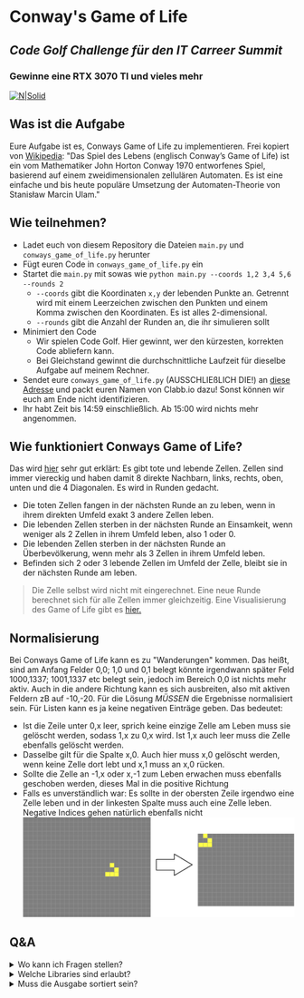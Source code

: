 # Conway's Game of Life
## _Code Golf Challenge für den IT Carreer Summit_
### Gewinne eine RTX 3070 TI und vieles mehr

[![N|Solid](https://cdn.clabb.io/evnt/31/itcsonline-wrw0-bg.jpg)](https://clabb.io/de/event/itcsonline)

## Was ist die Aufgabe

Eure Aufgabe ist es, Conways Game of Life zu implementieren.
Frei kopiert von [Wikipedia](https://de.wikipedia.org/wiki/Conways_Spiel_des_Lebens):
"Das Spiel des Lebens (englisch Conway’s Game of Life) ist ein vom Mathematiker John Horton Conway 1970 entworfenes Spiel, basierend auf einem zweidimensionalen zellulären Automaten. Es ist eine einfache und bis heute populäre Umsetzung der Automaten-Theorie von Stanisław Marcin Ulam."

## Wie teilnehmen?

- Ladet euch von diesem Repository die Dateien `main.py` und `conways_game_of_life.py` herunter
- Fügt euren Code in `conways_game_of_life.py` ein
- Startet die `main.py` mit sowas wie `python main.py --coords 1,2 3,4 5,6 --rounds 2`
    - `--coords` gibt die Koordinaten `x,y` der lebenden Punkte an. Getrennt wird mit einem Leerzeichen zwischen den Punkten und einem Komma zwischen den Koordinaten. Es ist alles 2-dimensional.
    - `--rounds` gibt die Anzahl der Runden an, die ihr simulieren sollt
- Minimiert den Code
    - Wir spielen Code Golf. Hier gewinnt, wer den kürzesten, korrekten Code abliefern kann.
    - Bei Gleichstand gewinnt die durchschnittliche Laufzeit für dieselbe Aufgabe auf meinem Rechner.
- Sendet eure `conways_game_of_life.py` (AUSSCHLIEßLICH DIE!) an [diese Adresse](mailto:kontakt@the-morpheus.de?subject=ITCS%20Challenge%20Abgabe&body=Hallo%20Morpheus%2C%0A%0Amein%20Name%20auf%20clabb.io%2C%20dem%20Portal%20f%C3%BCr%20die%20ITCS%2C%20ist%3A%20%3CNAME%20EINF%C3%9CGEN!!!%3E.%0A%0AMeine%20Datei%20'conways_game_of_life.py'%20findest%20du%20im%20Anhang.%0A%0AIch%20bin%20zur%20Aufl%C3%B6sung%20und%20Siegerehrung%20um%2015%3A30%20sp%C3%A4testens%20wieder%20%20bei%20der%20ITCS%20am%20Start.%0A%0ACheers%2C%0Adein%20Abonnent%0A) und packt euren Namen von Clabb.io dazu! Sonst können wir euch am Ende nicht identifizieren.
- Ihr habt Zeit bis 14:59 einschließlich. Ab 15:00 wird nichts mehr angenommen.

## Wie funktioniert Conways Game of Life?

Das wird [hier](https://de.wikipedia.org/wiki/Conways_Spiel_des_Lebens#Die_Spielregeln) sehr gut erklärt:
Es gibt tote und lebende Zellen. Zellen sind immer viereckig und haben damit 8 direkte Nachbarn, links, rechts, oben, unten und die 4 Diagonalen. Es wird in Runden gedacht.
- Die toten Zellen fangen in der nächsten Runde an zu leben, wenn in ihrem direkten Umfeld exakt 3 andere Zellen leben.
- Die lebenden Zellen sterben in der nächsten Runde an Einsamkeit, wenn weniger als 2 Zellen in ihrem Umfeld leben, also 1 oder 0.
- Die lebenden Zellen sterben in der nächsten Runde an Überbevölkerung, wenn mehr als 3 Zellen in ihrem Umfeld leben.
- Befinden sich 2 oder 3 lebende Zellen im Umfeld der Zelle, bleibt sie in der nächsten Runde am leben.
> Die Zelle selbst wird nicht mit eingerechnet.
> Eine neue Runde berechnet sich für alle Zellen immer gleichzeitig.
> Eine Visualisierung des Game of Life gibt es [hier.](https://playgameoflife.com/)

## Normalisierung
Bei Conways Game of Life kann es zu "Wanderungen" kommen. Das heißt, sind am Anfang Felder 0,0; 1,0 und 0,1 belegt könnte irgendwann später Feld 1000,1337; 1001,1337 etc belegt sein, jedoch im Bereich 0,0 ist nichts mehr aktiv. Auch in die andere Richtung kann es sich ausbreiten, also mit aktiven Feldern zB auf -10,-20.
Für die Lösung *MÜSSEN* die Ergebnisse normalisiert sein. Für Listen kann es ja keine negativen Einträge geben.
Das bedeutet:
- Ist die Zeile unter 0,x leer, sprich keine einzige Zelle am Leben muss sie gelöscht werden, sodass 1,x zu 0,x wird. Ist 1,x auch leer muss die Zelle ebenfalls gelöscht werden.
- Dasselbe gilt für die Spalte x,0. Auch hier muss x,0 gelöscht werden, wenn keine Zelle dort lebt und x,1 muss an x,0 rücken.
- Sollte die Zelle an -1,x oder x,-1 zum Leben erwachen muss ebenfalls geschoben werden, dieses Mal in die positive Richtung
- Falls es unverständlich war: Es sollte in der obersten Zeile irgendwo eine Zelle leben und in der linkesten Spalte muss auch eine Zelle leben. Negative Indices gehen natürlich ebenfalls nicht
[![N|Solid](Images/Normalisierung.png)](https://playgameoflife.com/)

## Q&A
<details>
<summary>Wo kann ich Fragen stellen?</summary>
<br/>
[Hier anfragen.](mailto:kontakt@the-morpheus.de) dann wird es in diesem Readme eingetragen.
</details>
<details>
<summary>Welche Libraries sind erlaubt?</summary>
<br/>
Standard-Library plus Numpy und Pandas.
</details>
<details>
<summary>Muss die Ausgabe sortiert sein?</summary>
<br/>
Nein. Sie muss nur der Form Liste von Tuples folgen.
</details>

